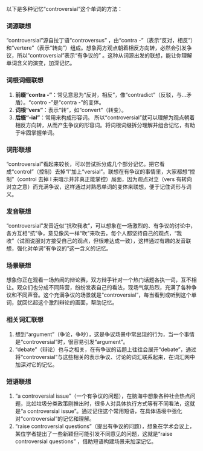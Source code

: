 以下是多种记忆“controversial”这个单词的方法：

### 词源联想
“controversial”源自拉丁语“controversus” ，由“contra -”（表示“反对，相反”）和“vertere”（表示“转向”）组成。想象两方观点朝着相反方向转，必然会引发争议，所以“controversial”表示“有争议的” 。这种从词源出发的联想，能让你理解单词含义的演变，加深记忆。

### 词根词缀联想
1. **前缀“contra -”**：常见意思为“反对，相反”，像“contradict”（反驳，与…矛盾）。“contro -”是“contra -”的变体。
2. **词根“vers”**：表示“转”，如“convert”（转变）。
3. **后缀“-ial”**：常用来构成形容词。
所以“controversial”就可以理解为观点朝着相反方向转，从而产生争议的形容词。将词根词缀拆分理解并组合记忆，有助于牢固掌握单词。

### 词形联想
“controversial”看起来较长，可以尝试拆分成几个部分记忆。把它看成“control”（控制）去掉“l”加上“versial”。联想在有争议的事情里，大家都想“控制”（control 去掉 l 来暗示并非真正能掌控）局面，因为观点对立（vers 有转向对立之意）而充满争议，这样通过对熟悉单词的变体来联想，便于记住词形与词义。

### 发音联想
“controversial”发音近似“抗吹我收”，可以想象在一场激烈的、有争议的讨论中，各方互相“抗”争，意见像风一样“吹”来吹去，每个人都坚持自己的观点，“我收”（试图说服对方接受自己的观点，但很难达成一致），这样通过有趣的发音联想，强化对单词“有争议的”这一含义的记忆。

### 场景联想
想象你正在观看一场热闹的辩论赛，双方辩手针对一个热门话题各执一词，互不相让。观众们也分成不同阵营，纷纷发表自己的看法，现场气氛热烈，充满了各种争议和不同声音。这个充满争议的场景就是“controversial”，每当看到或听到这个单词，就回忆起这个激烈辩论的画面，帮助记忆。

### 相关词汇联想
1. 想到“argument”（争论，争吵），这是争议场景中常出现的行为，当一个事情是“controversial”时，很容易引发“argument”。
2. “debate”（辩论）也与之相关，在有争议的话题上往往会展开“debate”，通过将“controversial”与这些相关的表示争议、讨论的词汇联系起来，在词汇网中加深对它的记忆。

### 短语联想
1. “a controversial issue”（一个有争议的问题），在脑海中想象各种社会热点问题，比如垃圾分类政策刚推出时，很多人对具体执行方式等有不同看法，这就是“a controversial issue”。通过记住这个常用短语，在具体语境中强化对“controversial”的记忆和理解。
2. “raise controversial questions”（提出有争议的问题），想象在学术会议上，某位学者提出了一些新颖但可能引发不同意见的问题，这就是“raise controversial questions” ，借助短语构建场景来加深记忆。 